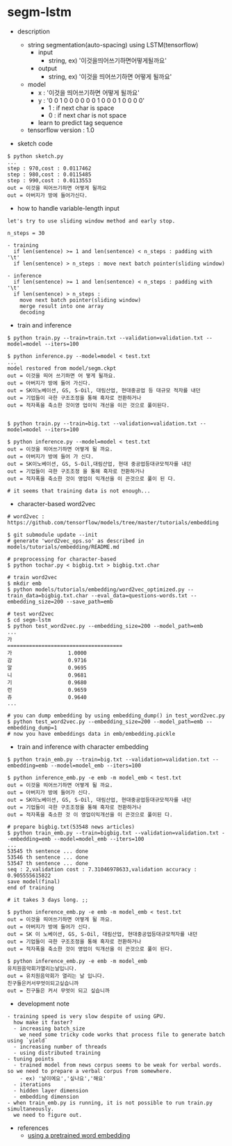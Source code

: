 segm-lstm
===

- description
  - string segmentation(auto-spacing) using LSTM(tensorflow)
    - input
      - string, ex) '이것을띄어쓰기하면어떻게될까요'
    - output
      - string, ex) '이것을 띄어쓰기하면 어떻게 될까요' 
  - model
    - x : '이것을 띄어쓰기하면 어떻게 될까요'
	- y : '0 0 1 0 0 0 0 0 0 1 0 0 0 1 0 0 0 0'
	  - 1 : if next char is space
	  - 0 : if next char is not space
    - learn to predict tag sequence
  - tensorflow version : 1.0

- sketch code
```shell
$ python sketch.py
...
step : 970,cost : 0.0117462
step : 980,cost : 0.0115485
step : 990,cost : 0.0113553
out = 이것을 띄어쓰기하면 어떻게 될까요
out = 아버지가 방에 들어가신다.
```

- how to handle variable-length input
```protosame
let's try to use sliding window method and early stop.

n_steps = 30

- training
  if len(sentence) >= 1 and len(sentence) < n_steps : padding with '\t'
  if len(sentence) > n_steps : move next batch pointer(sliding window)

- inference
  if len(sentence) >= 1 and len(sentence) < n_steps : padding with '\t'
  if len(sentence) > n_steps : 
    move next batch pointer(sliding window)
	merge result into one array
	decoding
```

- train and inference
```shell
$ python train.py --train=train.txt --validation=validation.txt --model=model --iters=100

$ python inference.py --model=model < test.txt
...
model restored from model/segm.ckpt
out = 이것을 띄어 쓰기하면 어 떻게 될까요.
out = 아버지가 방에 들어 가신다.
out = SK이노베이션, GS, S-Oil, 대림산업, 현대중공업 등 대규모 적자를 내던
out = 기업들이 극한 구조조정을 통해 흑자로 전환하거나
out = 적자폭을 축소한 것이영 업이익 개선을 이끈 것으로 풀이된다.


$ python train.py --train=big.txt --validation=validation.txt --model=model --iters=100

$ python inference.py --model=model < test.txt
out = 이것을 띄어쓰기하면 어떻게 될 까요.
out = 아버지가 방에 들어 가 신다.
out = SK이노베이션, GS, S-Oil,대림산업, 현대 중공업등대규모적자를 내던
out = 기업들이 극한 구조조정 을 통해 흑자로 전환하거나
out = 적자폭을 축소한 것이 영업이 익개선을 이 끈것으로 풀이 된 다.

# it seems that training data is not enough...
```

- character-based word2vec
```shell
# word2vec : https://github.com/tensorflow/models/tree/master/tutorials/embedding

$ git submodule update --init
# generate 'word2vec_ops.so' as described in models/tutorials/embedding/README.md

# preprocessing for character-based
$ python tochar.py < bigbig.txt > bigbig.txt.char

# train word2vec
$ mkdir emb
$ python models/tutorials/embedding/word2vec_optimized.py --train_data=bigbig.txt.char --eval_data=questions-words.txt --embedding_size=200 --save_path=emb

# test word2vec
$ cd segm-lstm
$ python test_word2vec.py --embedding_size=200 --model_path=emb
...
가
=====================================
가                  1.0000
감                  0.9716
알                  0.9695
니                  0.9681
기                  0.9680
런                  0.9659
쥬                  0.9640
...

# you can dump embedding by using embedding_dump() in test_word2vec.py
$ python test_word2vec.py --embedding_size=200 --model_path=emb --embedding_dump=1
# now you have embeddings data in emb/embedding.pickle

```

- train and inference with character embedding
```shell
$ python train_emb.py --train=big.txt --validation=validation.txt --embedding=emb --model=model_emb --iters=100

$ python inference_emb.py -e emb -m model_emb < test.txt
out = 이것을 띄어쓰기하면 어떻게 될 까요.
out = 아버지가 방에 들어가 신다.
out = SK이노베이션, GS, S-Oil, 대림산업, 현대중공업등대규모적자를 내던
out = 기업들이 극한 구조조정을 통해 흑자로 전환하거나
out = 적자폭을 축소한 것 이 영업이익개선을 이 끈것으로 풀이된 다.

# prepare bigbig.txt(53548 news articles)
$ python train_emb.py --train=bigbig.txt --validation=validation.txt --embedding=emb --model=model_emb --iters=100
...
53545 th sentence ... done
53546 th sentence ... done
53547 th sentence ... done
seq : 2,validation cost : 7.31046978633,validation accuracy : 0.905555615822
save model(final)
end of training

# it takes 3 days long. ;;

$ python inference_emb.py -e emb -m model_emb < test.txt
out = 이것을 띄어쓰기하면 어떻게 될 까요.
out = 아버지가 방에 들어가 신다.
out = SK 이 노베이션, GS, S-Oil, 대림산업, 현대중공업등대규모적자를 내던
out = 기업들이 극한 구조조정을 통해 흑자로 전환하거나
out = 적자폭을 축소한 것이 영업이 익개선을 이 끈것으로 풀이 된다.

$ python inference_emb.py -e emb -m model_emb
유치원음악회가열리는날입니다.
out = 유치원음악회가 열리는 날 입니다.
친구들은커서무엇이되고싶습니까
out = 친구들은 커서 무엇이 되고 싶습니까
```

- development note
```protosame
- training speed is very slow despite of using GPU. 
  how make it faster?
  - increasing batch_size
    we need some tricky code works that process file to generate batch using `yield`
  - increasing number of threads
  - using distributed training
- tuning points
  - trained model from news corpus seems to be weak for verbal words. so we need to prepare a verbal corpus from somewhere.
    - ex) '날이에요','싶나요','해요'
  - iterations
  - hidden layer dimension
  - embedding dimension
- when train_emb.py is running, it is not possible to run train.py simultaneously.
  we need to figure out.
```

- references
  - [using a pretrained word embedding](https://codedump.io/share/GsajBJMQJ50P/1/using-a-pre-trained-word-embedding-word2vec-or-glove-in-tensorflow)
